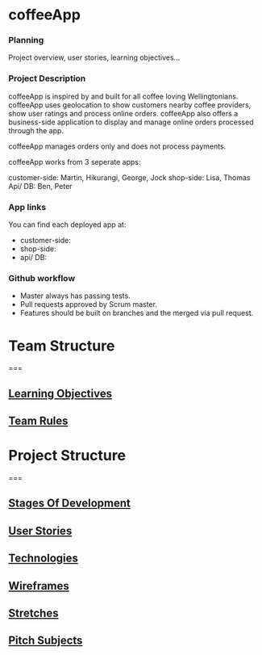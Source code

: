 # coffeeApp

### Planning

Project overview, user stories, learning objectives...

### Project Description

coffeeApp is inspired by and built for all coffee loving Wellingtonians. coffeeApp uses geolocation to show customers nearby coffee providers, show user ratings and process online orders. coffeeApp also offers a business-side application to display and manage online orders processed through the app.

coffeeApp manages orders only and does not process payments.

coffeeApp works from 3 seperate apps:

customer-side: Martin, Hikurangi, George, Jock
shop-side: Lisa, Thomas
Api/ DB: Ben, Peter

### App links

You can find each deployed app at:

* customer-side: 
* shop-side:
* api/ DB:

### Github workflow

* Master always has passing tests.
* Pull requests approved by Scrum master.
* Features should be built on branches and the merged via pull request.

# Team Structure
===

[Learning Objectives](learningObjectives.md)
---------------------

[Team Rules](teamRules.md)
------------

# Project Structure
===

[Stages Of Development](stagesOfDevelopment.md)
---------------------

[User Stories](userStories.md)
------------  

[Technologies](technologies.md)
---------------------

[Wireframes](wireframes.md)
------------

[Stretches](stretches.md)
-----------

[Pitch Subjects](pitchSubjects.md)
----------------
